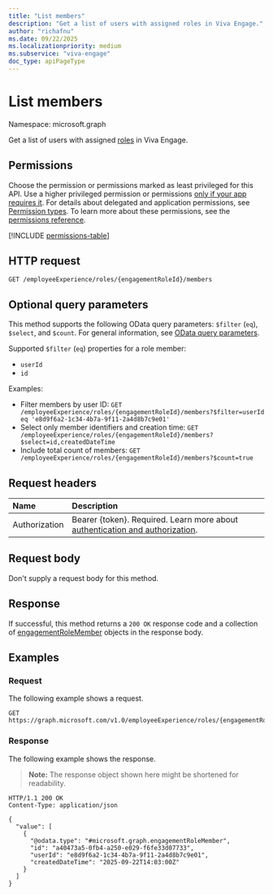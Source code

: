 ```yaml
---
title: "List members"
description: "Get a list of users with assigned roles in Viva Engage."
author: "richafnu"
ms.date: 09/22/2025
ms.localizationpriority: medium
ms.subservice: "viva-engage"
doc_type: apiPageType
---
```


# List members

Namespace: microsoft.graph

Get a list of users with assigned [roles](../resources/engagementrole.md) in Viva Engage.

## Permissions

Choose the permission or permissions marked as least privileged for this API. Use a higher privileged permission or permissions [only if your app requires it](/graph/permissions-overview#best-practices-for-using-microsoft-graph-permissions). For details about delegated and application permissions, see [Permission types](/graph/permissions-overview#permission-types). To learn more about these permissions, see the [permissions reference](/graph/permissions-reference).

<!-- { "blockType": "permissions", "name": "engagementrole_list_members" } -->
[!INCLUDE [permissions-table](../includes/permissions/engagementrole-list-members-permissions.md)]

## HTTP request

<!-- {
  "blockType": "ignored"
}
-->
``` http
GET /employeeExperience/roles/{engagementRoleId}/members
```
<!-- GET /me/employeeExperience/assignedRoles/{engagementRoleId}/members -->

## Optional query parameters

This method supports the following OData query parameters: `$filter` (`eq`), `$select`, and `$count`. For general information, see [OData query parameters](/graph/query-parameters).

Supported `$filter` (`eq`) properties for a role member:

- `userId`
- `id`

Examples:

- Filter members by user ID: `GET /employeeExperience/roles/{engagementRoleId}/members?$filter=userId eq 'e8d9f6a2-1c34-4b7a-9f11-2a4d8b7c9e01'`
- Select only member identifiers and creation time: `GET /employeeExperience/roles/{engagementRoleId}/members?$select=id,createdDateTime`
- Include total count of members: `GET /employeeExperience/roles/{engagementRoleId}/members?$count=true`

## Request headers

|Name|Description|
|:---|:---|
|Authorization|Bearer {token}. Required. Learn more about [authentication and authorization](/graph/auth/auth-concepts).|

## Request body

Don't supply a request body for this method.

## Response

If successful, this method returns a `200 OK` response code and a collection of [engagementRoleMember](../resources/engagementrolemember.md) objects in the response body.

## Examples

### Request

The following example shows a request.
<!-- {
  "blockType": "request",
  "name": "list_engagementrolemember"
}
-->
``` http
GET https://graph.microsoft.com/v1.0/employeeExperience/roles/{engagementRoleId}/members
```

### Response

The following example shows the response.
>**Note:** The response object shown here might be shortened for readability.
<!-- {
  "blockType": "response",
  "truncated": true,
  "@odata.type": "Collection(microsoft.graph.engagementRoleMember)"
}
-->
``` http
HTTP/1.1 200 OK
Content-Type: application/json

{
  "value": [
    {
      "@odata.type": "#microsoft.graph.engagementRoleMember",
      "id": "a40473a5-0fb4-a250-e029-f6fe33d07733",
      "userId": "e8d9f6a2-1c34-4b7a-9f11-2a4d8b7c9e01",
      "createdDateTime": "2025-09-22T14:03:00Z"
    }
  ]
}
```
